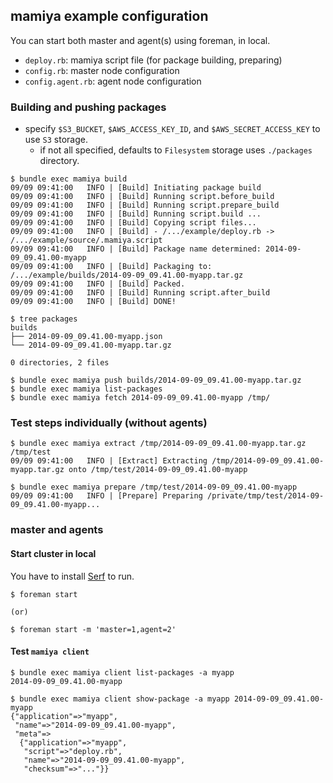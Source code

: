 ## mamiya example configuration

You can start both master and agent(s) using foreman, in local.

- `deploy.rb`: mamiya script file (for package building, preparing)
- `config.rb`: master node configuration
- `config.agent.rb`: agent node configuration


### Building and pushing packages

- specify `$S3_BUCKET`, `$AWS_ACCESS_KEY_ID`, and `$AWS_SECRET_ACCESS_KEY` to use `S3` storage.
  - if not all specified, defaults to `Filesystem` storage uses `./packages` directory.

```
$ bundle exec mamiya build
09/09 09:41:00   INFO | [Build] Initiating package build
09/09 09:41:00   INFO | [Build] Running script.before_build
09/09 09:41:00   INFO | [Build] Running script.prepare_build
09/09 09:41:00   INFO | [Build] Running script.build ...
09/09 09:41:00   INFO | [Build] Copying script files...
09/09 09:41:00   INFO | [Build] - /.../example/deploy.rb -> /.../example/source/.mamiya.script
09/09 09:41:00   INFO | [Build] Package name determined: 2014-09-09_09.41.00-myapp
09/09 09:41:00   INFO | [Build] Packaging to: /.../example/builds/2014-09-09_09.41.00-myapp.tar.gz
09/09 09:41:00   INFO | [Build] Packed.
09/09 09:41:00   INFO | [Build] Running script.after_build
09/09 09:41:00   INFO | [Build] DONE!

$ tree packages
builds
├── 2014-09-09_09.41.00-myapp.json
└── 2014-09-09_09.41.00-myapp.tar.gz

0 directories, 2 files
```

```
$ bundle exec mamiya push builds/2014-09-09_09.41.00-myapp.tar.gz
$ bundle exec mamiya list-packages
$ bundle exec mamiya fetch 2014-09-09_09.41.00-myapp /tmp/
```

### Test steps individually (without agents)

```
$ bundle exec mamiya extract /tmp/2014-09-09_09.41.00-myapp.tar.gz /tmp/test
09/09 09:41:00   INFO | [Extract] Extracting /tmp/2014-09-09_09.41.00-myapp.tar.gz onto /tmp/test/2014-09-09_09.41.00-myapp
```

```
$ bundle exec mamiya prepare /tmp/test/2014-09-09_09.41.00-myapp
09/09 09:41:00   INFO | [Prepare] Preparing /private/tmp/test/2014-09-09_09.41.00-myapp...
```

### master and agents

#### Start cluster in local

You have to install [Serf](https://www.serfdom.io/) to run.

```
$ foreman start

(or)

$ foreman start -m 'master=1,agent=2'
```

#### Test `mamiya client`

```
$ bundle exec mamiya client list-packages -a myapp
2014-09-09_09.41.00-myapp

$ bundle exec mamiya client show-package -a myapp 2014-09-09_09.41.00-myapp
{"application"=>"myapp",
 "name"=>"2014-09-09_09.41.00-myapp",
 "meta"=>
  {"application"=>"myapp",
   "script"=>"deploy.rb",
   "name"=>"2014-09-09_09.41.00-myapp",
   "checksum"=>"..."}}
```
